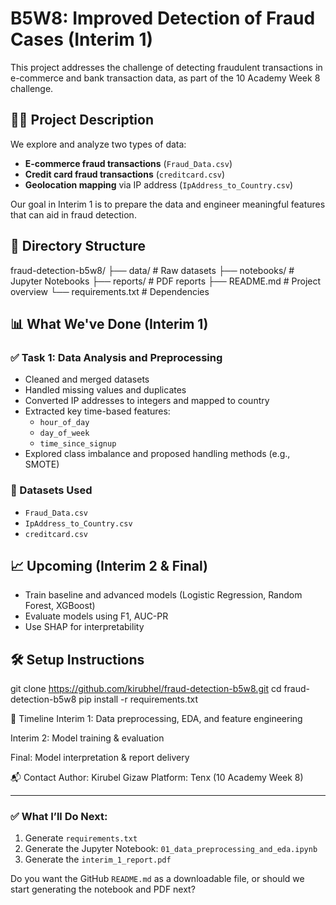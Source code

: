 # B5W8: Improved Detection of Fraud Cases (Interim 1)

This project addresses the challenge of detecting fraudulent transactions in e-commerce and bank transaction data, as part of the 10 Academy Week 8 challenge.

## 👨‍💻 Project Description

We explore and analyze two types of data:
- **E-commerce fraud transactions** (`Fraud_Data.csv`)
- **Credit card fraud transactions** (`creditcard.csv`)
- **Geolocation mapping** via IP address (`IpAddress_to_Country.csv`)

Our goal in Interim 1 is to prepare the data and engineer meaningful features that can aid in fraud detection.

## 📂 Directory Structure

fraud-detection-b5w8/
├── data/ # Raw datasets
├── notebooks/ # Jupyter Notebooks
├── reports/ # PDF reports
├── README.md # Project overview
└── requirements.txt # Dependencies


## 📊 What We've Done (Interim 1)

### ✅ Task 1: Data Analysis and Preprocessing

- Cleaned and merged datasets
- Handled missing values and duplicates
- Converted IP addresses to integers and mapped to country
- Extracted key time-based features:
  - `hour_of_day`
  - `day_of_week`
  - `time_since_signup`
- Explored class imbalance and proposed handling methods (e.g., SMOTE)

### 📌 Datasets Used
- `Fraud_Data.csv`  
- `IpAddress_to_Country.csv`  
- `creditcard.csv`  

## 📈 Upcoming (Interim 2 & Final)
- Train baseline and advanced models (Logistic Regression, Random Forest, XGBoost)
- Evaluate models using F1, AUC-PR
- Use SHAP for interpretability

## 🛠️ Setup Instructions


git clone https://github.com/kirubhel/fraud-detection-b5w8.git
cd fraud-detection-b5w8
pip install -r requirements.txt

📅 Timeline
Interim 1: Data preprocessing, EDA, and feature engineering

Interim 2: Model training & evaluation

Final: Model interpretation & report delivery

📬 Contact
Author: Kirubel Gizaw
Platform: Tenx (10 Academy Week 8)

---

### ✅ What I’ll Do Next:

1. Generate `requirements.txt`
2. Generate the Jupyter Notebook: `01_data_preprocessing_and_eda.ipynb`
3. Generate the `interim_1_report.pdf`

Do you want the GitHub `README.md` as a downloadable file, or should we start generating the notebook and PDF next?
